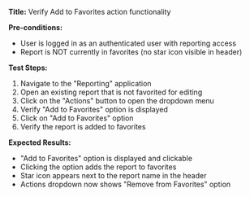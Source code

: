 **Title:** Verify Add to Favorites action functionality

**Pre-conditions:**
* User is logged in as an authenticated user with reporting access
* Report is NOT currently in favorites (no star icon visible in header)

**Test Steps:**
1. Navigate to the "Reporting" application
2. Open an existing report that is not favorited for editing
3. Click on the "Actions" button to open the dropdown menu
4. Verify "Add to Favorites" option is displayed
5. Click on "Add to Favorites" option
6. Verify the report is added to favorites

**Expected Results:**
* "Add to Favorites" option is displayed and clickable
* Clicking the option adds the report to favorites
* Star icon appears next to the report name in the header
* Actions dropdown now shows "Remove from Favorites" option